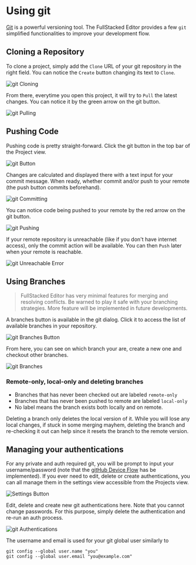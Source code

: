 # Using git

[Git](https://git-scm.com) is a powerful versioning tool. 
The FullStacked Editor provides a few `git` simplified functionalities to improve your development flow.

## Cloning a Repository

To clone a project, simply add the `Clone` URL of your git repository in the right field.
You can notice the `Create` button changing its text to `Clone`. 

![git Cloning](images/git/cloning.png)

From there, everytime you open this project, it will try to `Pull` the latest changes.
You can notice it by the green arrow on the git button.

![git Pulling](images/git/pulling.png)

## Pushing Code

Pushing code is pretty straight-forward. 
Click the git button in the top bar of the Project view.

![git Button](images/git/button.png)

Changes are calculated and displayed there with a text input for your commit message.
When ready, whether commit and/or push to your remote (the push button commits beforehand). 

![git Committing](images/git/committing.png)

You can notice code being pushed to your remote by the red arrow on the git button.

![git Pushing](images/git/pushing.png)

If your remote repository is unreachable (like if you don't have internet access),
only the commit action will be available. 
You can then `Push` later when your remote is reachable.

![git Unreachable Error](images/git/remote-unreachable.png)

## Using Branches

> FullStacked Editor has very minimal features for merging and resolving conflicts.
> Be warned to play it safe with your branching strategies.
> More feature will be implemented in future developments.

A branches button is available in the git dialog.
Click it to access the list of available branches in your repository.

![git Branches Button](images/git/branches-button.png)

From here, you can see on which branch your are, create a new one and checkout other branches.

![git Branches](images/git/branches.png)

### Remote-only, local-only and deleting branches

* Branches that has never been checked out are labeled `remote-only`
* Branches that has never been pushed to remote are labeled `local-only`
* No label means the branch exists both locally and on remote.

Deleting a branch only deletes the local version of it. 
While you will lose any local changes, if stuck in some merging mayhem,
deleting the branch and re-checking it out can help since it resets the branch to the remote version.

## Managing your authentications

For any private and auth required git, you will be prompt to input your username/password
(note that the [gitHub Device Flow](https://docs.github.com/en/apps/oauth-apps/building-oauth-apps/authorizing-oauth-apps#device-flow) has be implemented).
If you ever need to edit, delete or create authentications, you can all manage them in the settings view accessible from the Projects view.

![Settings Button](images/settings-button.png)

Edit, delete and create new git authentications here.
Note that you cannot change passwords. 
For this purpose, simply delete the authentication and re-run an auth process. 

![git Authentications](images/git/authentications.png)

The username and email is used for your git global user similarly to 

```shell
git config --global user.name "you"
git config --global user.email "you@example.com"
```

